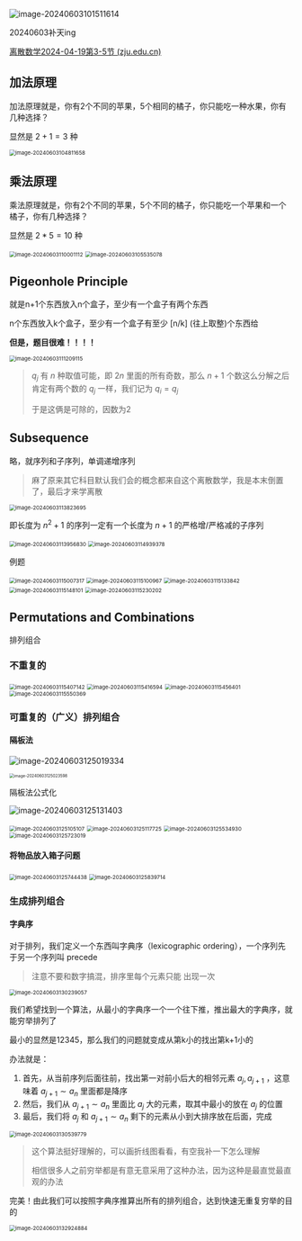 ![image-20240603101511614](https://raw.githubusercontent.com/RimLutienpeist/image-hosting/main/image-20240603101511614.png)

20240603补天ing

[离散数学2024-04-19第3-5节 (zju.edu.cn)](https://classroom.zju.edu.cn/livingroom?course_id=60086&sub_id=1156053&tenant_code=112)

## 加法原理

加法原理就是，你有2个不同的苹果，5个相同的橘子，你只能吃一种水果，你有几种选择？

显然是 $2+1=3$ 种

<img src="https://raw.githubusercontent.com/RimLutienpeist/image-hosting/main/image-20240603104811658.png" alt="image-20240603104811658" style="zoom: 67%;" />

## 乘法原理

乘法原理就是，你有2个不同的苹果，5个不同的橘子，你只能吃一个苹果和一个橘子，你有几种选择？

显然是 $2*5=10$ 种

<img src="https://raw.githubusercontent.com/RimLutienpeist/image-hosting/main/image-20240603110001112.png" alt="image-20240603110001112" style="zoom:67%;" />

<img src="https://raw.githubusercontent.com/RimLutienpeist/image-hosting/main/image-20240603105535078.png" alt="image-20240603105535078" style="zoom:67%;" />

## Pigeonhole Principle

就是n+1个东西放入n个盒子，至少有一个盒子有两个东西

n个东西放入k个盒子，至少有一个盒子有至少 [n/k] (往上取整)个东西给

**但是，题目很难！！！！**

<img src="https://raw.githubusercontent.com/RimLutienpeist/image-hosting/main/image-20240603111209115.png" alt="image-20240603111209115" style="zoom:67%;" />

> $q_j$ 有 $n$ 种取值可能，即 $2n$ 里面的所有奇数，那么 $n+1$ 个数这么分解之后肯定有两个数的 $q_j$ 一样，我们记为 $q_i=q_j$
>
> 于是这俩是可除的，因数为2

## Subsequence

略，就序列和子序列，单调递增序列

> 麻了原来其它科目默认我们会的概念都来自这个离散数学，我是本末倒置了，最后才来学离散



<img src="https://raw.githubusercontent.com/RimLutienpeist/image-hosting/main/image-20240603113823695.png" alt="image-20240603113823695" style="zoom:67%;" />

即长度为 $n^2+1$ 的序列一定有一个长度为 $n+1$ 的严格增/严格减的子序列

<img src="https://raw.githubusercontent.com/RimLutienpeist/image-hosting/main/image-20240603113956830.png" alt="image-20240603113956830" style="zoom:67%;" />

<img src="https://raw.githubusercontent.com/RimLutienpeist/image-hosting/main/image-20240603114939378.png" alt="image-20240603114939378" style="zoom: 67%;" />

例题

<img src="https://raw.githubusercontent.com/RimLutienpeist/image-hosting/main/image-20240603115007317.png" alt="image-20240603115007317" style="zoom: 67%;" />

<img src="https://raw.githubusercontent.com/RimLutienpeist/image-hosting/main/image-20240603115100967.png" alt="image-20240603115100967" style="zoom:67%;" />

<img src="https://raw.githubusercontent.com/RimLutienpeist/image-hosting/main/image-20240603115133842.png" alt="image-20240603115133842" style="zoom:67%;" />

<img src="https://raw.githubusercontent.com/RimLutienpeist/image-hosting/main/image-20240603115148101.png" alt="image-20240603115148101" style="zoom:67%;" />

<img src="https://raw.githubusercontent.com/RimLutienpeist/image-hosting/main/image-20240603115230202.png" alt="image-20240603115230202" style="zoom:67%;" />

## Permutations and Combinations

排列组合

### 不重复的

<img src="https://raw.githubusercontent.com/RimLutienpeist/image-hosting/main/image-20240603115407142.png" alt="image-20240603115407142" style="zoom:67%;" />

<img src="https://raw.githubusercontent.com/RimLutienpeist/image-hosting/main/image-20240603115416594.png" alt="image-20240603115416594" style="zoom:67%;" />

<img src="https://raw.githubusercontent.com/RimLutienpeist/image-hosting/main/image-20240603115456401.png" alt="image-20240603115456401" style="zoom:67%;" />

<img src="https://raw.githubusercontent.com/RimLutienpeist/image-hosting/main/image-20240603115550369.png" alt="image-20240603115550369" style="zoom: 67%;" />

### 可重复的（广义）排列组合

#### 隔板法

![image-20240603125019334](https://raw.githubusercontent.com/RimLutienpeist/image-hosting/main/image-20240603125019334.png)

<img src="https://raw.githubusercontent.com/RimLutienpeist/image-hosting/main/image-20240603125023598.png" alt="image-20240603125023598" style="zoom: 50%;" />

隔板法公式化

![image-20240603125131403](https://raw.githubusercontent.com/RimLutienpeist/image-hosting/main/image-20240603125131403.png)

<img src="https://raw.githubusercontent.com/RimLutienpeist/image-hosting/main/image-20240603125105107.png" alt="image-20240603125105107" style="zoom:67%;" />

<img src="https://raw.githubusercontent.com/RimLutienpeist/image-hosting/main/image-20240603125117725.png" alt="image-20240603125117725" style="zoom:67%;" />

<img src="C:\Users\89620\AppData\Roaming\Typora\typora-user-images\image-20240603125534930.png" alt="image-20240603125534930" style="zoom:67%;" />

<img src="C:\Users\89620\AppData\Roaming\Typora\typora-user-images\image-20240603125723019.png" alt="image-20240603125723019" style="zoom:67%;" />

#### 将物品放入箱子问题

<img src="C:\Users\89620\AppData\Roaming\Typora\typora-user-images\image-20240603125744438.png" alt="image-20240603125744438" style="zoom:67%;" />

<img src="C:\Users\89620\AppData\Roaming\Typora\typora-user-images\image-20240603125839714.png" alt="image-20240603125839714" style="zoom:67%;" />

### 生成排列组合

#### 字典序

对于排列，我们定义一个东西叫字典序（lexicographic ordering），一个序列先于另一个序列叫 precede

> 注意不要和数字搞混，排序里每个元素只能   出现一次

<img src="https://raw.githubusercontent.com/RimLutienpeist/image-hosting/main/image-20240603130239057.png" alt="image-20240603130239057" style="zoom:67%;" />

我们希望找到一个算法，从最小的字典序一个一个往下推，推出最大的字典序，就能穷举排列了

最小的显然是12345，那么我们的问题就变成从第k小的找出第k+1小的

办法就是：

1. 首先，从当前序列后面往前，找出第一对前小后大的相邻元素 ${a_j,a_{j+1}}$ ，这意味着 $a_{j+1}\sim a_n$ 里面都是降序
2. 然后，我们从 $a_{j+1}\sim a_n$ 里面比 $a_j$ 大的元素，取其中最小的放在 $a_j$ 的位置
3. 最后，我们将 $a_j$ 和 $a_{j+1}\sim a_n$ 剩下的元素从小到大排序放在后面，完成

<img src="C:\Users\89620\AppData\Roaming\Typora\typora-user-images\image-20240603130539779.png" alt="image-20240603130539779" style="zoom: 67%;" />

> 这个算法挺好理解的，可以画折线图看看，有空我补一下怎么理解
>
> 相信很多人之前穷举都是有意无意采用了这种办法，因为这种是最直觉最直观的办法

完美！由此我们可以按照字典序推算出所有的排列组合，达到快速无重复穷举的目的

<img src="https://raw.githubusercontent.com/RimLutienpeist/image-hosting/main/image-20240603132924884.png" alt="image-20240603132924884" style="zoom:67%;" />